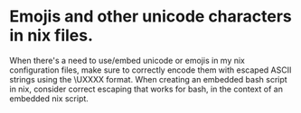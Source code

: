 # Emojis and other unicode characters in nix files.

When there's a need to use/embed unicode or emojis in my nix configuration files, make sure to correctly encode them
with escaped ASCII strings using the \UXXXX format. When creating an embedded bash script in nix, consider correct
escaping that works for bash, in the context of an embedded nix script.
